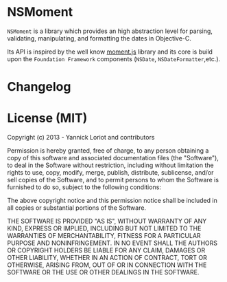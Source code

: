 NSMoment
========

`NSMoment` is a library which provides an high abstraction level for parsing, validating, manipulating, and formatting the dates in Objective-C.

Its API is inspired by the well know [moment.js](http://momentjs.com/) library and its core is build upon the `Foundation Framework` components (`NSDate`, `NSDateFormatter`,etc.).

Changelog
====================

License (MIT)
====================
Copyright (c) 2013 - Yannick Loriot and contributors

Permission is hereby granted, free of charge, to any person obtaining a copy
of this software and associated documentation files (the "Software"), to deal
in the Software without restriction, including without limitation the rights
to use, copy, modify, merge, publish, distribute, sublicense, and/or sell
copies of the Software, and to permit persons to whom the Software is
furnished to do so, subject to the following conditions:

The above copyright notice and this permission notice shall be included in
all copies or substantial portions of the Software.

THE SOFTWARE IS PROVIDED "AS IS", WITHOUT WARRANTY OF ANY KIND, EXPRESS OR
IMPLIED, INCLUDING BUT NOT LIMITED TO THE WARRANTIES OF MERCHANTABILITY,
FITNESS FOR A PARTICULAR PURPOSE AND NONINFRINGEMENT. IN NO EVENT SHALL THE
AUTHORS OR COPYRIGHT HOLDERS BE LIABLE FOR ANY CLAIM, DAMAGES OR OTHER
LIABILITY, WHETHER IN AN ACTION OF CONTRACT, TORT OR OTHERWISE, ARISING FROM,
OUT OF OR IN CONNECTION WITH THE SOFTWARE OR THE USE OR OTHER DEALINGS IN
THE SOFTWARE.
